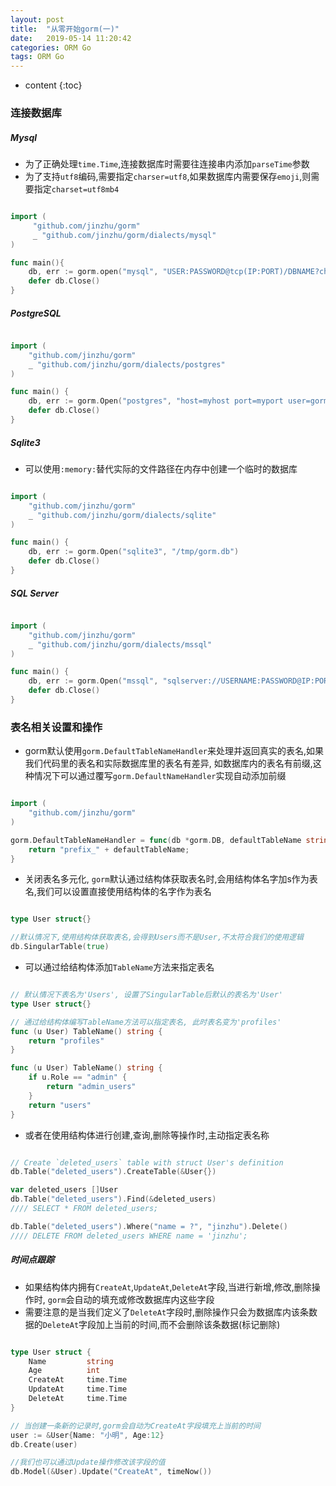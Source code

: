 ```yaml
---
layout: post
title:  "从零开始gorm(一)"
date:   2019-05-14 11:20:42
categories: ORM Go
tags: ORM Go
---
```


* content
{:toc}



### 连接数据库

##### Mysql
* 为了正确处理`time.Time`,连接数据库时需要往连接串内添加`parseTime`参数
* 为了支持`utf8`编码,需要指定`charser=utf8`,如果数据库内需要保存`emoji`,则需要指定`charset=utf8mb4`

```go

import (
	 "github.com/jinzhu/gorm"
	 _ "github.com/jinzhu/gorm/dialects/mysql"
)

func main(){
	db, err := gorm.open("mysql", "USER:PASSWORD@tcp(IP:PORT)/DBNAME?charset=utf8&parseTime=True&loc=Local")
    defer db.Close()
}

```

##### PostgreSQL

```go

import (
	"github.com/jinzhu/gorm"
	_ "github.com/jinzhu/gorm/dialects/postgres"
)

func main() {
	db, err := gorm.Open("postgres", "host=myhost port=myport user=gorm dbname=gorm password=mypassword")
	defer db.Close()
}

```

##### Sqlite3
* 可以使用`:memory:`替代实际的文件路径在内存中创建一个临时的数据库

```go

import (
    "github.com/jinzhu/gorm"
    _ "github.com/jinzhu/gorm/dialects/sqlite"
)

func main() {
    db, err := gorm.Open("sqlite3", "/tmp/gorm.db")
    defer db.Close()
}

```

##### SQL Server
```go

import (
    "github.com/jinzhu/gorm"
    _ "github.com/jinzhu/gorm/dialects/mssql"
)

func main() {
    db, err := gorm.Open("mssql", "sqlserver://USERNAME:PASSWORD@IP:PORT?database=DBNAME")
    defer db.Close()
}

```

### 表名相关设置和操作
* gorm默认使用`gorm.DefaultTableNameHandler`来处理并返回真实的表名,如果我们代码里的表名和实际数据库里的表名有差异,
如数据库内的表名有前缀,这种情况下可以通过覆写`gorm.DefaultNameHandler`实现自动添加前缀
```go

import (
    "github.com/jinzhu/gorm"
)

gorm.DefaultTableNameHandler = func(db *gorm.DB, defaultTableName string) string {
	return "prefix_" + defaultTableName;
}

```

* 关闭表名多元化, `gorm`默认通过结构体获取表名时,会用结构体名字加s作为表名,我们可以设置直接使用结构体的名字作为表名
```go

type User struct{}

//默认情况下,使用结构体获取表名,会得到Users而不是User,不太符合我们的使用逻辑
db.SingularTable(true)

```

* 可以通过给结构体添加`TableName`方法来指定表名
```go

// 默认情况下表名为'Users', 设置了SingularTable后默认的表名为'User'
type User struct{}

// 通过给结构体编写TableName方法可以指定表名, 此时表名变为'profiles'
func (u User) TableName() string {
	return "profiles"
}

func (u User) TableName() string {
	if u.Role == "admin" {
		return "admin_users"
	}
	return "users"
}

```

* 或者在使用结构体进行创建,查询,删除等操作时,主动指定表名称
```go

// Create `deleted_users` table with struct User's definition
db.Table("deleted_users").CreateTable(&User{})

var deleted_users []User
db.Table("deleted_users").Find(&deleted_users)
//// SELECT * FROM deleted_users;

db.Table("deleted_users").Where("name = ?", "jinzhu").Delete()
//// DELETE FROM deleted_users WHERE name = 'jinzhu';

```

##### 时间点跟踪

* 如果结构体内拥有`CreateAt`,`UpdateAt`,`DeleteAt`字段,当进行新增,修改,删除操作时,
`gorm`会自动的填充或修改数据库内这些字段
* 需要注意的是当我们定义了`DeleteAt`字段时,删除操作只会为数据库内该条数据的`DeleteAt`字段加上当前的时间,而不会删除该条数据(标记删除)
```go

type User struct {
	Name         string
	Age          int
	CreateAt     time.Time
	UpdateAt     time.Time
	DeleteAt     time.Time
}

// 当创建一条新的记录时,gorm会自动为CreateAt字段填充上当前的时间
user := &User{Name: "小明", Age:12}
db.Create(user)

//我们也可以通过Update操作修改该字段的值
db.Model(&User).Update("CreateAt", timeNow())

```

